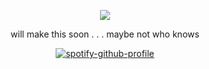 <div align="center">

![](https://komarev.com/ghpvc/?username=AutisticDetective&color=9a85b8&label=cuties)

will make this soon . . .  maybe not who knows

[![spotify-github-profile](https://spotify-github-profile.kittinanx.com/api/view?uid=31v24qeespko6atq6jwsmdp3df6i&cover_image=true&theme=novatorem&show_offline=true&background_color=a39ab8&interchange=true&bar_color=9a85b8&bar_color_cover=false)](https://spotify-github-profile.kittinanx.com/api/view?uid=31v24qeespko6atq6jwsmdp3df6i&redirect=true)

</div>
